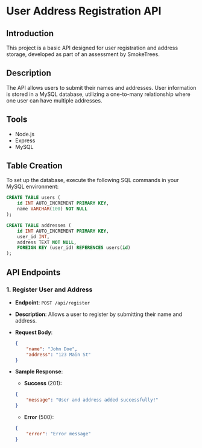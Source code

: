 # User Address Registration API

## Introduction

This project is a basic API designed for user registration and address storage, developed as part of an assessment by SmokeTrees.

## Description

The API allows users to submit their names and addresses. User information is stored in a MySQL database, utilizing a one-to-many relationship where one user can have multiple addresses.

## Tools

- Node.js
- Express
- MySQL


## Table Creation

To set up the database, execute the following SQL commands in your MySQL environment:

```sql
CREATE TABLE users (
    id INT AUTO_INCREMENT PRIMARY KEY,
    name VARCHAR(100) NOT NULL
);

CREATE TABLE addresses (
    id INT AUTO_INCREMENT PRIMARY KEY,
    user_id INT,
    address TEXT NOT NULL,
    FOREIGN KEY (user_id) REFERENCES users(id)
);

```


## API Endpoints

### 1. Register User and Address

- **Endpoint**: `POST /api/register`
- **Description**: Allows a user to register by submitting their name and address.
  
- **Request Body**:
    ```json
    {
        "name": "John Doe",
        "address": "123 Main St"
    }
    ```

- **Sample Response**:
    - **Success** (201):
    ```json
    {
        "message": "User and address added successfully!"
    }
    ```

    - **Error** (500):
    ```json
    {
        "error": "Error message"
    }
    ```
